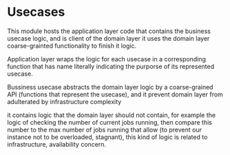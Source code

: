 # Usecases

This module hosts the application layer code that contains
the business usecase logic, and is client of the domain layer
it uses the domain layer coarse-grainted functionality to finish
it logic.

Application layer wraps the logic for each usecase in a corresponding
function that has name literally indicating the purporse of its represented usecase.

Bussiness usecase abstracts the domain layer logic by a coarse-grained API (functions
that represent the usecase), and it prevent domain layer from adulterated by infrastructure complexity

it contains logic that the domain layer should not contain, for example the logic of checking the number of 
current jobs running, then compare this number to the max number of jobs running that allow (to prevent our 
instance not to be overloaded, stagnant), this kind of logic is related to infrastructure, availability concern.

